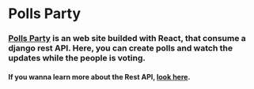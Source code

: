 # Polls Party

### [Polls Party](https://polls-party.vercel.app/) is an web site builded with React, that consume a django rest API. Here, you can create polls and watch the updates while the people is voting.

#### If you wanna learn more about the Rest API, [look here](https://github.com/RubensRafael/polls-party-api).
